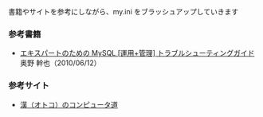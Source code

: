 書籍やサイトを参考にしながら、my.ini をブラッシュアップしていきます

### 参考書籍
* [エキスパートのための MySQL \[運用+管理\] トラブルシューティングガイド](http://www.amazon.co.jp/%E3%82%A8%E3%82%AD%E3%82%B9%E3%83%91%E3%83%BC%E3%83%88%E3%81%AE%E3%81%9F%E3%82%81%E3%81%AEMySQL-%E9%81%8B%E7%94%A8-%E7%AE%A1%E7%90%86-%E3%83%88%E3%83%A9%E3%83%96%E3%83%AB%E3%82%B7%E3%83%A5%E3%83%BC%E3%83%86%E3%82%A3%E3%83%B3%E3%82%B0%E3%82%AC%E3%82%A4%E3%83%89-%E5%A5%A5%E9%87%8E/dp/4774142948/ref=sr_1_1?ie=UTF8&qid=1357992804&sr=8-1) 奥野 幹也（2010/06/12）

### 参考サイト
* [漢（オトコ）のコンピュータ道](http://nippondanji.blogspot.jp/)

